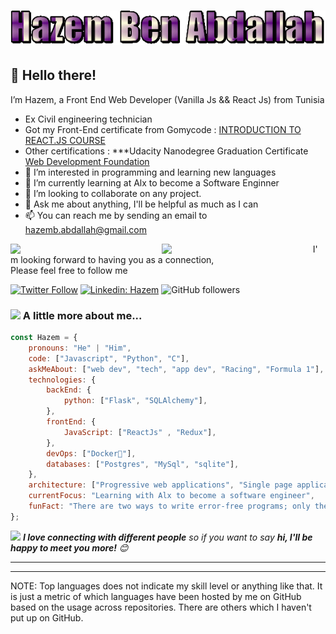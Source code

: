 
<h1 align="center">
<img src="https://github.com/Hazem722/Hazem722/blob/9921f11fd909a489d503a177724410ef8385e913/text.gif" />
</h1>

## 👋 Hello there!
I’m Hazem, a Front End Web Developer (Vanilla Js && React Js) from Tunisia 	

- Ex Civil engineering technician
- Got my Front-End certificate from Gomycode : [INTRODUCTION TO REACT.JS COURSE](https://learn.gomycode.co/credentials/43c73c14-eeef-4d29-b66b-8977256b05f1/GYAOARMHSYYSCALOCEDEEEONI-CN-TC-O/00004182#certificate) 
- Other certifications : ***Udacity Nanodegree Graduation Certificate [Web Development Foundation](https://s3-us-west-2.amazonaws.com/udacity-printer/production/certificates/1b8c907b-9797-4bca-b61d-95378901cf51.pdf)
-  👀 I’m interested in programming and learning new languages 
- 🌱 I’m currently learning at Alx to become a Software Enginner 
- 👯 I’m looking to collaborate on any project.
- 💬 Ask me about anything, I'll be helpful as much as I can 
- 📫 You can reach me by sending an email to <br> hazemb.abdallah@gmail.com 

<div>
<img  align="left" width="48%" src="https://github-readme-stats.vercel.app/api?username=Hazem722&show_icons=true&theme=radical" />
<img  align="left" width="48%" src="https://github-readme-stats.vercel.app/api/top-langs/?username=Hazem722&layout=compact" />
</div>


I'm looking forward to having you as a connection, <br>Please feel free to follow me


[![Twitter Follow](https://img.shields.io/twitter/follow/HazembAbdallah?label=Follow)](https://twitter.com/intent/follow?screen_name=HazembAbdallah)
[![Linkedin: Hazem](https://img.shields.io/badge/-Hazem-blue?style=flat-square&logo=Linkedin&logoColor=white&link=https://www.linkedin.com/in/hazembenabdallah/)](https://www.linkedin.com/in/hazembenabdallah/)
![GitHub followers](https://img.shields.io/github/followers/Hazem722?label=Follow&style=social)


### <img src="https://media.giphy.com/media/VgCDAzcKvsR6OM0uWg/giphy.gif" width="50"> A little more about me...  

```javascript
const Hazem = {
    pronouns: "He" | "Him",
    code: ["Javascript", "Python", "C"],
    askMeAbout: ["web dev", "tech", "app dev", "Racing", "Formula 1"],
    technologies: {
        backEnd: {
            python: ["Flask", "SQLAlchemy"],
        },
        frontEnd: {
            JavaScript: ["ReactJs" , "Redux"],
        },
        devOps: ["Docker🐳"],
        databases: ["Postgres", "MySql", "sqlite"],
    },
    architecture: ["Progressive web applications", "Single page applications"],
    currentFocus: "Learning with Alx to become a software engineer",
    funFact: "There are two ways to write error-free programs; only the third one works"
};
```


<img src="https://media.giphy.com/media/LnQjpWaON8nhr21vNW/giphy.gif" width="60"> <em><b>I love connecting with different people</b> so if you want to say <b>hi, I'll be happy to meet you more!</b> 😊</em>

---

<!--START_SECTION:waka-->
<!--END_SECTION:waka-->

---


NOTE: Top languages does not indicate my skill level or anything like that. It is just a metric of which languages have been hosted by me on GitHub based on the usage across repositories. There are others which I haven't put up on GitHub.















